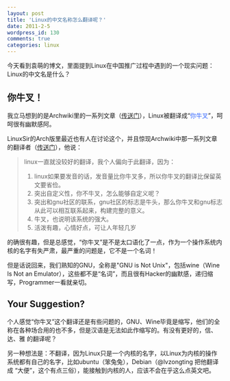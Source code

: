 ```yaml
---
layout: post
title: 'Linux的中文名称怎么翻译呢？'
date: 2011-2-5
wordpress_id: 130
comments: true
categories: linux
---
```

今天看到袁萌的博文，里面提到Linux在中国推广过程中遇到的一个现实问题：Linux的中文名是什么？
## 你牛叉！
我立马想到的是Archwiki里的一系列文章（<a href="https://wiki.archlinux.org/index.php/Arch_Compared_to_Other_Distributions_(%E7%AE%80%E4%BD%93%E4%B8%AD%E6%96%87)" target="_blank">传送门</a>），Linux被翻译成“<span style="color: #3366ff;">你牛叉</span>”，呵呵很有幽默感阿。

LinuxSir的Arch版里最近也有人在讨论这个，并且惊现Archwiki中那一系列文章的翻译者（<a href="http://www.linuxsir.org/bbs/thread375029.html" target="_blank">传送门</a>），他说：

> linux一直就没较好的翻译，我个人偏向于此翻译，因为：
> 
> 1. linux如果要发音的话，发音量比你牛叉多，所以你牛叉的翻译比保留英文要省俭。
> 2. 突出自定义性，你不牛叉，怎么能够自定义呢？
> 3. 突出和gnu社区的联系，gnu社区的标志是牛头，那么你牛叉和gnu标志从此可以相互联系起来，构建完整的意义。
> 4. 牛叉，也说明该系统的强大。
> 5. 活泼有趣，心情好点，可让人年轻几岁
>

的确很有趣，但是总感觉，“你牛叉”是不是太口语化了一点，作为一个操作系统内核的名字有失严肃，最严重的问题是，它不是一个名词！

但是话说回来，我们熟知的GNU，全称是"GNU is Not Unix"，包括wine（Wine Is Not an Emulator），这些都不是“名词”，而且很有Hacker的幽默感，递归缩写，Programmer一看就亲切。

## Your Suggestion?
个人感觉“你牛叉”这个翻译还是有些问题的，GNU、Wine毕竟是缩写，他们的全称在各种场合用的也不多，但是汉语是无法如此作缩写的。有没有更好的，信、达、雅 的翻译呢？

另一种想法是：不翻译，因为Linux只是一个内核的名字，以Linux为内核的操作系统都有自己的名字，比如ubuntu（笨兔兔），Debian（@lvzongting 把他翻译成 “大便”，这个有点三俗），能接触到内核的人，应该不会在乎这么点英文吧。
